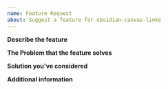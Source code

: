 ```yaml
---
name: Feature Request
about: Suggest a feature for obsidian-canvas-links
---
```


**Describe the feature**

**The Problem that the feature solves**

**Solution you've considered**

**Additional information**